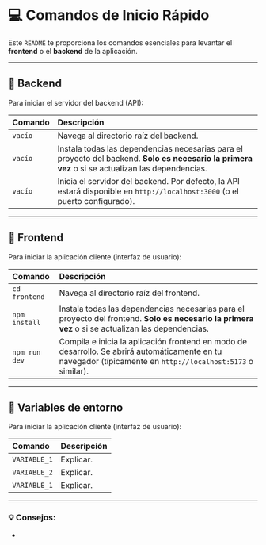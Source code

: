 # 💻 Comandos de Inicio Rápido

Este `README` te proporciona los comandos esenciales para levantar el **frontend** o el **backend** de la aplicación.

---

## 🚀 Backend

Para iniciar el servidor del backend (API):

| Comando | Descripción |
| :--- | :--- |
| `vacío` | Navega al directorio raíz del backend. |
| `vacío` | Instala todas las dependencias necesarias para el proyecto del backend. **Solo es necesario la primera vez** o si se actualizan las dependencias. |
| `vacío` | Inicia el servidor del backend. Por defecto, la API estará disponible en `http://localhost:3000` (o el puerto configurado). |

---

## 🎨 Frontend

Para iniciar la aplicación cliente (interfaz de usuario):

| Comando | Descripción |
| :--- | :--- |
| `cd frontend` | Navega al directorio raíz del frontend. |
| `npm install` | Instala todas las dependencias necesarias para el proyecto del frontend. **Solo es necesario la primera vez** o si se actualizan las dependencias. |
| `npm run dev` | Compila e inicia la aplicación frontend en modo de desarrollo. Se abrirá automáticamente en tu navegador (típicamente en `http://localhost:5173` o similar). |

---

## 🎨 Variables de entorno

Para iniciar la aplicación cliente (interfaz de usuario):

| Comando | Descripción |
| :--- | :--- |
| `VARIABLE_1` | Explicar. |
| `VARIABLE_2` | Explicar. |
| `VARIABLE_1` | Explicar. |

---

### 💡 Consejos:

* 